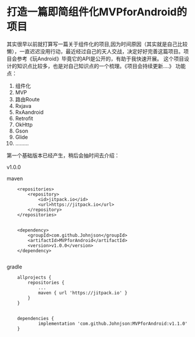 # 打造一篇即简组件化MVPforAndroid的项目

其实很早以前就打算写一篇关于组件化的项目,因为时间原因（其实就是自己比较懒），一直迟迟没用行动，最近经过自己的天人交战，决定好好完善这篇项目。项目会参考《玩Android》毕竟它的API是公开的，有助于我快速开展。
这个项目设计的知识点比较多，也是对自己知识点的一个梳理。《项目会持续更新....》
功能点：

 1. 组件化 
 2. MVP
 3. 路由Route
 4. Rxjava
 5. RxAandroid
 6. Retrofit
 7. OkHttp
 8. Gson
 9. Glide
 10. .........


第一个基础版本已经产生，稍后会抽时间去介绍：

v1.0.0

maven

```
	<repositories>
		<repository>
		    <id>jitpack.io</id>
		    <url>https://jitpack.io</url>
		</repository>
	</repositories>
	
	
	<dependency>
	    <groupId>com.github.Johnjson</groupId>
	    <artifactId>MVPforAndroid</artifactId>
	    <version>v1.0.0</version>
	</dependency>


```

gradle

```
	allprojects {
		repositories {
			...
			maven { url 'https://jitpack.io' }
		}
	}
	
	
	dependencies {
	        implementation 'com.github.Johnjson:MVPforAndroid:v1.1.0'
	}


```
